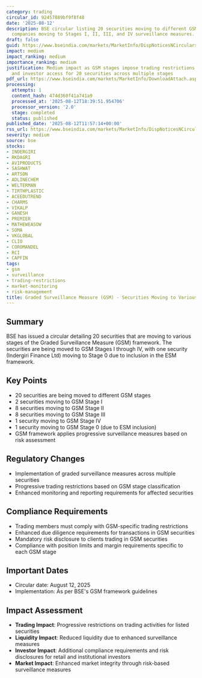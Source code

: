 ```yaml
---
category: trading
circular_id: 92457889bf9f8f48
date: '2025-08-12'
description: BSE circular listing 20 securities moving to different GSM stages, including
  companies moving to Stages I, II, III, and IV surveillance measures.
draft: false
guid: https://www.bseindia.com/markets/MarketInfo/DispNoticesNCirculars.aspx?Noticeid={B9427198-F1C4-4FE3-AB29-489376555020}&noticeno=20250812-20&dt=08/12/2025&icount=20&totcount=50&flag=0
impact: medium
impact_ranking: medium
importance_ranking: medium
justification: Medium impact as GSM stages impose trading restrictions affecting liquidity
  and investor access for 20 securities across multiple stages
pdf_url: https://www.bseindia.com/markets/MarketInfo/DownloadAttach.aspx?id=20250812-20&attachedId=cf6796da-5f2b-4e19-8487-a62e4bd7ef0a
processing:
  attempts: 1
  content_hash: 474d360f41a741a9
  processed_at: '2025-08-12T18:39:51.954706'
  processor_version: '2.0'
  stage: completed
  status: published
published_date: '2025-08-12T11:57:14+00:00'
rss_url: https://www.bseindia.com/markets/MarketInfo/DispNoticesNCirculars.aspx?Noticeid={B9427198-F1C4-4FE3-AB29-489376555020}&noticeno=20250812-20&dt=08/12/2025&icount=20&totcount=50&flag=0
severity: medium
source: bse
stocks:
- INDERGIRI
- RKDAGRI
- AVIPRODUCTS
- SASHWAT
- ARTSON
- ADLINECHEM
- WELTERMAN
- TIRTHPLASTIC
- ACEEDUTREND
- CHARMS
- VIKALP
- GANESH
- PREMIER
- MATHEWEASOW
- SOMA
- VKGLOBAL
- CLIO
- COROMANDEL
- RCI
- CAPFIN
tags:
- gsm
- surveillance
- trading-restrictions
- market-monitoring
- risk-management
title: Graded Surveillance Measure (GSM) - Securities Moving to Various GSM Stages
---
```


## Summary

BSE has issued a circular detailing 20 securities that are moving to various stages of the Graded Surveillance Measure (GSM) framework. The securities are being moved to GSM Stages I through IV, with one security (Indergiri Finance Ltd) moving to Stage 0 due to inclusion in the ESM framework.

## Key Points

- 20 securities are being moved to different GSM stages
- 2 securities moving to GSM Stage I
- 8 securities moving to GSM Stage II
- 8 securities moving to GSM Stage III
- 1 security moving to GSM Stage IV
- 1 security moving to GSM Stage 0 (due to ESM inclusion)
- GSM framework applies progressive surveillance measures based on risk assessment

## Regulatory Changes

- Implementation of graded surveillance measures across multiple securities
- Progressive trading restrictions based on GSM stage classification
- Enhanced monitoring and reporting requirements for affected securities

## Compliance Requirements

- Trading members must comply with GSM-specific trading restrictions
- Enhanced due diligence requirements for transactions in GSM securities
- Mandatory risk disclosure to clients trading in GSM securities
- Compliance with position limits and margin requirements specific to each GSM stage

## Important Dates

- Circular date: August 12, 2025
- Implementation: As per BSE's GSM framework guidelines

## Impact Assessment

- **Trading Impact**: Progressive restrictions on trading activities for listed securities
- **Liquidity Impact**: Reduced liquidity due to enhanced surveillance measures
- **Investor Impact**: Additional compliance requirements and risk disclosures for retail and institutional investors
- **Market Impact**: Enhanced market integrity through risk-based surveillance measures